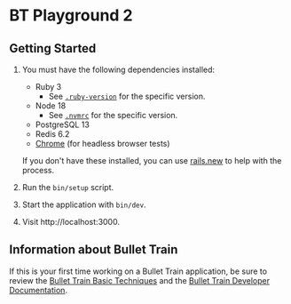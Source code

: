 # BT Playground 2

## Getting Started

1. You must have the following dependencies installed:

     - Ruby 3
          - See [`.ruby-version`](.ruby-version) for the specific version.
     - Node 18 
          - See [`.nvmrc`](.nvmrc) for the specific version.
     - PostgreSQL 13
     - Redis 6.2
     - [Chrome](https://www.google.com/search?q=chrome) (for headless browser tests)

    If you don't have these installed, you can use [rails.new](https://rails.new) to help with the process.

2. Run the `bin/setup` script.
3. Start the application with `bin/dev`.
4. Visit http://localhost:3000.

## Information about Bullet Train
If this is your first time working on a Bullet Train application, be sure to review the [Bullet Train Basic Techniques](https://bullettrain.co/docs/getting-started) and the [Bullet Train Developer Documentation](https://bullettrain.co/docs).
